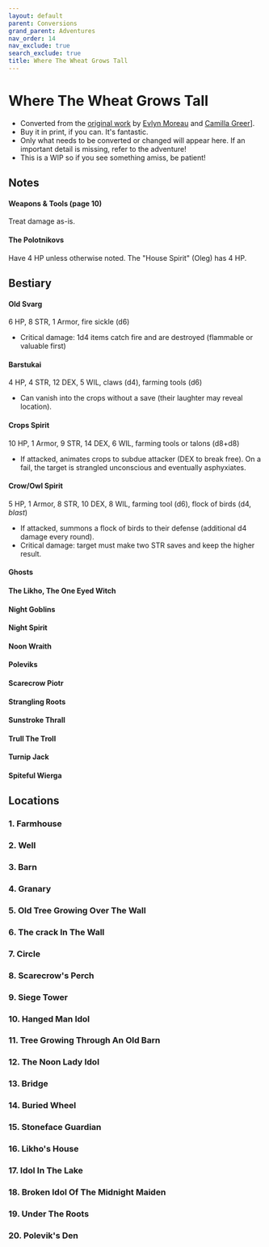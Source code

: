 ```yaml
---
layout: default
parent: Conversions
grand_parent: Adventures
nav_order: 14
nav_exclude: true
search_exclude: true
title: Where The Wheat Grows Tall
---
```


# Where The Wheat Grows Tall

- Converted from the [original work](https://www.exaltedfuneral.com/products/where-the-wheat-grows-tall-pdf) by [Evlyn Moreau](http://chaudronchromatique.blogspot.com/) and [Camilla Greer](https://greerrrr.itch.io/)].
- Buy it in print, if you can. It's fantastic.
- Only what needs to be converted or changed will appear here. If an important detail is missing, refer to the adventure!
- This is a WIP so if you see something amiss, be patient!

## Notes
#### Weapons & Tools (page 10)
Treat damage as-is.  

#### The Polotnikovs
Have 4 HP unless otherwise noted. The "House Spirit" (Oleg) has 4 HP.

## Bestiary
#### Old Svarg
6 HP, 8 STR, 1 Armor, fire sickle (d6)
- Critical damage: 1d4 items catch fire and are destroyed (flammable or valuable first)

#### Barstukai
4 HP, 4 STR, 12 DEX, 5 WIL, claws (d4), farming tools (d6)
- Can vanish into the crops without a save (their laughter may reveal location).

#### Crops Spirit
10 HP, 1 Armor, 9 STR, 14 DEX, 6 WIL, farming tools or talons (d8+d8)
- If attacked, animates crops to subdue attacker (DEX to break free). On a fail, the target is strangled unconscious and eventually asphyxiates.

#### Crow/Owl Spirit
5 HP, 1 Armor, 8 STR, 10 DEX, 8 WIL, farming tool (d6), flock of birds (d4, _blast_)
- If attacked, summons a flock of birds to their defense (additional d4 damage every round).
- Critical damage: target must make two STR saves and keep the higher result.

#### Ghosts


#### The Likho, The One Eyed Witch

#### Night Goblins

#### Night Spirit

#### Noon Wraith

#### Poleviks

#### Scarecrow Piotr

#### Strangling Roots

#### Sunstroke Thrall

#### Trull The Troll

#### Turnip Jack

#### Spiteful Wierga

## Locations
### 1. Farmhouse
### 2. Well
### 3. Barn
### 4. Granary
### 5. Old Tree Growing Over The Wall
### 6. The crack In The Wall
### 7. Circle
### 8. Scarecrow's Perch
### 9. Siege Tower
### 10. Hanged Man Idol
### 11. Tree Growing Through An Old Barn
### 12. The Noon Lady Idol
### 13. Bridge
### 14. Buried Wheel
### 15. Stoneface Guardian
### 16. Likho's House
### 17. Idol In The Lake
### 18. Broken Idol Of The Midnight Maiden
### 19. Under The Roots
### 20. Polevik's Den
